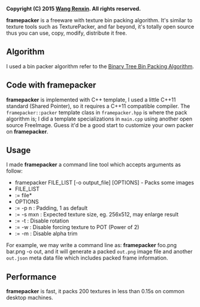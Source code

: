 **Copyright (C) 2015 [Wang Renxin](https://cn.linkedin.com/pub/wang-renxin/43/494/20). All rights reserved.**

**framepacker** is a freeware with texture bin packing algorithm. It's similar to texture tools such as TexturePacker, and far beyond, it's totally open source thus you can use, copy, modify, distribute it free.

## Algorithm

I used a bin packer algorithm refer to the [Binary Tree Bin Packing Algorithm](http://codeincomplete.com/posts/2011/5/7/bin_packing/).

## Code with framepacker

**framepacker** is implemented with C++ template, I used a little C++11 standard (Shared Pointer), so it requires a C++11 compatible compiler. The `framepacker::packer` template class in `framepacker.hpp` is where the pack algorithm is; I did a template specializations in `main.cpp` using another open source FreeImage. Guess it'd be a good start to customize your own packer on **framepacker**.

## Usage

I made **framepacker** a command line tool which accepts arguments as follow:

 * framepacker FILE_LIST [-o output_file] [OPTIONS] - Packs some images
 * FILE_LIST
  * := file*
 * OPTIONS
  * := -p n    : Padding, 1 as default
  * := -s mxn  : Expected texture size, eg. 256x512, may enlarge result
  * := -t      : Disable rotation
  * := -w      : Disable forcing texture to POT (Power of 2)
  * := -m      : Disable alpha trim

For example, we may write a command line as: **framepacker** foo.png bar.png -o out, and it will generate a packed `out.png` image file and another `out.json` meta data file which includes packed frame information.

## Performance

**framepacker** is fast, it packs 200 textures in less than 0.15s on common desktop machines.
